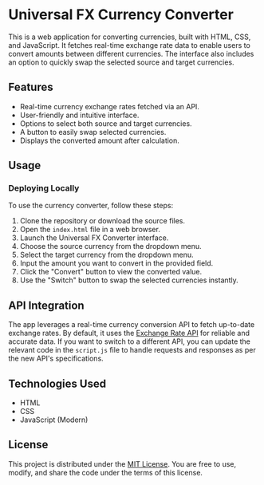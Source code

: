# Universal FX Currency Converter

This is a web application for converting currencies, built with HTML, CSS, and JavaScript. It fetches real-time exchange rate data to enable users to convert amounts between different currencies. The interface also includes an option to quickly swap the selected source and target currencies.

## Features

- Real-time currency exchange rates fetched via an API.
- User-friendly and intuitive interface.
- Options to select both source and target currencies.
- A button to easily swap selected currencies.
- Displays the converted amount after calculation.

## Usage

### Deploying Locally

To use the currency converter, follow these steps:

1. Clone the repository or download the source files.
2. Open the `index.html` file in a web browser.
3. Launch the Universal FX Converter interface.
4. Choose the source currency from the dropdown menu.
5. Select the target currency from the dropdown menu.
6. Input the amount you want to convert in the provided field.
7. Click the "Convert" button to view the converted value.
8. Use the "Switch" button to swap the selected currencies instantly.

## API Integration

The app leverages a real-time currency conversion API to fetch up-to-date exchange rates. By default, it uses the [Exchange Rate API](https://app.exchangerate-api.com/ "Exchange Rate API") for reliable and accurate data. If you want to switch to a different API, you can update the relevant code in the `script.js` file to handle requests and responses as per the new API's specifications.

## Technologies Used

- HTML
- CSS
- JavaScript (Modern)

## License

This project is distributed under the [MIT License](LICENSE). You are free to use, modify, and share the code under the terms of this license.
